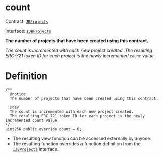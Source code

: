 # count

Contract: [`JBProjects`](../)

Interface: [`IJBProjects`](../../../interfaces/ijbprojects.md)

**The number of projects that have been created using this contract.**

_The count is incremented with each new project created. The resulting ERC-721 token ID for each project is the newly incremented `count` value._

# Definition

```solidity
/** 
  @notice 
  The number of projects that have been created using this contract.

  @dev
  The count is incremented with each new project created. 
  The resulting ERC-721 token ID for each project is the newly incremented count value.
*/
uint256 public override count = 0;
```

* The resulting view function can be accessed externally by anyone.
* The resulting function overrides a function definition from the [`IJBProjects`](../../../interfaces/ijbprojects.md) interface.
